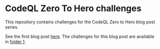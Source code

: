 # CodeQL Zero To Hero challenges

This repository contains challenges for the CodeQL Zero to Hero blog post series.

See the first blog post [here](https://github.blog/2023-03-31-codeql-zero-to-hero-part-1-the-fundamentals-of-static-analysis-for-vulnerability-research/). The challenges for this blog post are available in [folder 1](https://github.com/sylwia-budzynska/codeql-zero-to-hero/tree/main/1).
